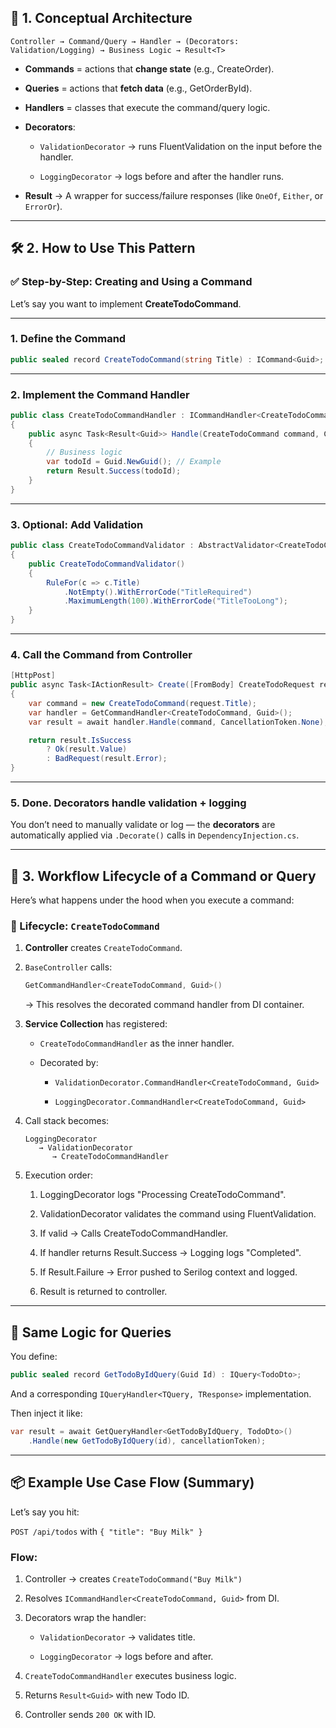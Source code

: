 
## 🧱 1. Conceptual Architecture

```
Controller → Command/Query → Handler → (Decorators: Validation/Logging) → Business Logic → Result<T>
```

- **Commands** = actions that **change state** (e.g., CreateOrder).
    
- **Queries** = actions that **fetch data** (e.g., GetOrderById).
    
- **Handlers** = classes that execute the command/query logic.
    
- **Decorators**:
    
    - `ValidationDecorator` → runs FluentValidation on the input before the handler.
        
    - `LoggingDecorator` → logs before and after the handler runs.
        
- **Result** → A wrapper for success/failure responses (like `OneOf`, `Either`, or `ErrorOr`).
    

---

## 🛠️ 2. How to Use This Pattern

### ✅ Step-by-Step: Creating and Using a Command

Let’s say you want to implement **CreateTodoCommand**.

---

### 1. **Define the Command**

```csharp
public sealed record CreateTodoCommand(string Title) : ICommand<Guid>; // Return created ID
```

---

### 2. **Implement the Command Handler**

```csharp
public class CreateTodoCommandHandler : ICommandHandler<CreateTodoCommand, Guid>
{
    public async Task<Result<Guid>> Handle(CreateTodoCommand command, CancellationToken cancellationToken)
    {
        // Business logic
        var todoId = Guid.NewGuid(); // Example
        return Result.Success(todoId);
    }
}
```

---

### 3. **Optional: Add Validation**

```csharp
public class CreateTodoCommandValidator : AbstractValidator<CreateTodoCommand>
{
    public CreateTodoCommandValidator()
    {
        RuleFor(c => c.Title)
            .NotEmpty().WithErrorCode("TitleRequired")
            .MaximumLength(100).WithErrorCode("TitleTooLong");
    }
}
```

---

### 4. **Call the Command from Controller**

```csharp
[HttpPost]
public async Task<IActionResult> Create([FromBody] CreateTodoRequest request)
{
    var command = new CreateTodoCommand(request.Title);
    var handler = GetCommandHandler<CreateTodoCommand, Guid>();
    var result = await handler.Handle(command, CancellationToken.None);

    return result.IsSuccess
        ? Ok(result.Value)
        : BadRequest(result.Error);
}
```

---

### 5. **Done. Decorators handle validation + logging**

You don’t need to manually validate or log — the **decorators** are automatically applied via `.Decorate()` calls in `DependencyInjection.cs`.

---

## 🔄 3. Workflow Lifecycle of a Command or Query

Here’s what happens under the hood when you execute a command:

### 🧠 Lifecycle: `CreateTodoCommand`

1. **Controller** creates `CreateTodoCommand`.
    
2. `BaseController` calls:
    
    ```csharp
    GetCommandHandler<CreateTodoCommand, Guid>()
    ```
    
    → This resolves the decorated command handler from DI container.
    
3. **Service Collection** has registered:
    
    - `CreateTodoCommandHandler` as the inner handler.
        
    - Decorated by:
        
        - `ValidationDecorator.CommandHandler<CreateTodoCommand, Guid>`
            
        - `LoggingDecorator.CommandHandler<CreateTodoCommand, Guid>`
            
4. Call stack becomes:
    
    ```plaintext
    LoggingDecorator
       → ValidationDecorator
          → CreateTodoCommandHandler
    ```
    
5. Execution order:
    
    1. LoggingDecorator logs "Processing CreateTodoCommand".
        
    2. ValidationDecorator validates the command using FluentValidation.
        
    3. If valid → Calls CreateTodoCommandHandler.
        
    4. If handler returns Result.Success → Logging logs "Completed".
        
    5. If Result.Failure → Error pushed to Serilog context and logged.
        
    6. Result is returned to controller.
        

---

## 🔁 Same Logic for Queries

You define:

```csharp
public sealed record GetTodoByIdQuery(Guid Id) : IQuery<TodoDto>;
```

And a corresponding `IQueryHandler<TQuery, TResponse>` implementation.

Then inject it like:

```csharp
var result = await GetQueryHandler<GetTodoByIdQuery, TodoDto>()
    .Handle(new GetTodoByIdQuery(id), cancellationToken);
```

---

## 📦 Example Use Case Flow (Summary)

Let’s say you hit:

`POST /api/todos` with `{ "title": "Buy Milk" }`

### Flow:

1. Controller → creates `CreateTodoCommand("Buy Milk")`
    
2. Resolves `ICommandHandler<CreateTodoCommand, Guid>` from DI.
    
3. Decorators wrap the handler:
    
    - `ValidationDecorator` → validates title.
        
    - `LoggingDecorator` → logs before and after.
        
4. `CreateTodoCommandHandler` executes business logic.
    
5. Returns `Result<Guid>` with new Todo ID.
    
6. Controller sends `200 OK` with ID.
    
